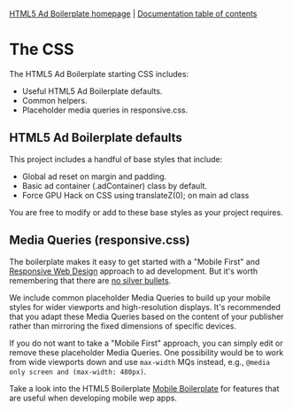 [HTML5 Ad Boilerplate homepage](http://html5adboilerplate.com) | [Documentation
table of contents](TOC.md)

# The CSS

The HTML5 Ad Boilerplate starting CSS includes:

* Useful HTML5 Ad Boilerplate defaults.
* Common helpers.
* Placeholder media queries in responsive.css.

## HTML5 Ad Boilerplate defaults

This project includes a handful of base styles that include:

* Global ad reset on margin and padding.
* Basic ad container (.adContainer) class by default.
* Force GPU Hack on CSS using translateZ(0); on main ad class

You are free to modify or add to these base styles as your project requires.

## Media Queries (responsive.css)

The boilerplate makes it easy to get started with a "Mobile First" and
[Responsive Web
Design](http://www.alistapart.com/articles/responsive-web-design/) approach to
ad development. But it's worth remembering that there are [no silver
bullets](http://www.cloudfour.com/css-media-query-for-mobile-is-fools-gold/).

We include common placeholder Media Queries to build up your mobile styles for wider
viewports and high-resolution displays. It's recommended that you adapt these
Media Queries based on the content of your publisher rather than mirroring the fixed
dimensions of specific devices.

If you do not want to take a "Mobile First" approach, you can simply edit or
remove these placeholder Media Queries. One possibility would be to work from
wide viewports down and use `max-width` MQs instead, e.g., `@media only screen
and (max-width: 480px)`.

Take a look into the HTML5 Boilerplate [Mobile
Boilerplate](https://github.com/h5bp/mobile-boilerplate) for features that are
useful when developing mobile wep apps.
